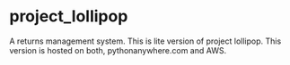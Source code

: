 # project_lollipop

A returns management system.
This is lite version of project lollipop.
This version is hosted on both, pythonanywhere.com and AWS.
